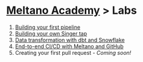 # [Meltano Academy](../README.md) > Labs

1. [Building your first pipeline](./build_your_first_pipeline.md)
2. [Building your own Singer tap](./build_your_own_tap.md)
3. [Data transformation with dbt and Snowflake](./data_transformation_with_dbt.md)
4. [End-to-end CI/CD with Meltano and GitHub](./end_to_end_cicd.md)
5. Creating your first pull request - _Coming soon!_
